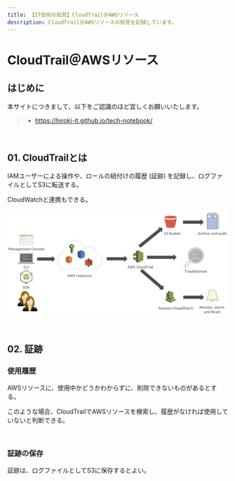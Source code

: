 ```yaml
---
title: 【IT技術の知見】CloudTrail＠AWSリソース
description: CloudTrail＠AWSリソースの知見を記録しています。
---
```


# CloudTrail＠AWSリソース

## はじめに

本サイトにつきまして、以下をご認識のほど宜しくお願いいたします。

> - https://hiroki-it.github.io/tech-notebook/

<br>

## 01. CloudTrailとは

IAMユーザーによる操作や、ロールの紐付けの履歴 (証跡) を記録し、ログファイルとしてS3に転送する。

CloudWatchと連携もできる。

![CloudTrailとは](https://raw.githubusercontent.com/hiroki-it/tech-notebook-images/master/images/CloudTrailとは.jpeg)

<br>

## 02. 証跡

### 使用履歴

AWSリソースに、使用中かどうかわからずに、削除できないものがあるとする。

このような場合、CloudTrailでAWSリソースを検索し、履歴がなければ使用していないと判断できる。

<br>

### 証跡の保存

証跡は、ログファイルとしてS3に保存するとよい。

<br>
